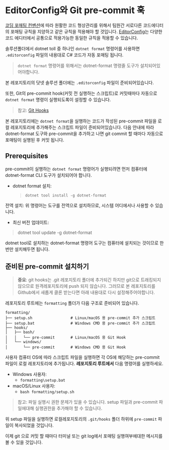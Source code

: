 # EditorConfig와 Git pre-commit 훅

[코딩 포매팅 컨벤션](CONVENTIONS-CODE.md)에 따라 원활한 코드 형상관리를 위해서 팀원간 서로다른 코드에디터의 포매팅 규칙을 지양하고 같은 규칙을 적용해야 할 것입니다. [EditorConfig](https://editorconfig.org)는 다양한 코드 에디터에서 공통으로 적용가능한 동일한 규칙을 적용할 수 있습니다.

솔루션폴더에서 dotnet toll 중 하나인 `dotnet format` 명령어를 사용하면 `.editorconfig` 파일의 내용대로 C# 코드가 자동 포매팅 됩니다.
> `dotnet format` 명령어를 위해서는 dotnet-format 명령줄 도구가 설치되어있어야합니다.


본 레포지토리의 닷넷 솔루션 폴더에는 `.editorconfig` 파일이 준비되어있습니다.

또한, Git의 pre-commit hook(커밋 전 실행하는 스크립트)로 커밋때마다 자동으로 `dotnet format` 명령이 실행되도록이 설정할 수 있습니다.
> 참고: [Git Hooks](https://git-scm.com/book/ko/v2/Git맞춤-Git-Hooks)


본 레포지토리에는  `dotnet format`을 실행하는 코드가 작성된 pre-commit 파일을 로컬 레포지토리에 추가해주는 스크립트 파일이 준비되어있습니다.
다음 안내에 따라 dotnet-format 도구와 pre-commit을 추가하고 나면 git commit 할 때마다 자동으로 포매팅이 실행된 후 커밋 됩니다.


## Prerequisites

pre-commit이 실행하는 `dotnet format` 명령어가 실행되려면 먼저 컴퓨터에 dotnet-format CLI 도구가 설치되어야 합니다.

* dotnet format 설치:
  > `dotnet tool install -g dotnet-format`

전역 설치: 위 명령어는 도구를 전역으로 설치하므로, 시스템 어디에서나 사용할 수 있습니다.


* 최신 버전 업데이트:
> dotnet tool update -g dotnet-format


dotnet tool로 설치하는 dotnet-format 명령어 도구는 컴퓨터에 설치되는 것이므로 한번만 설치해두면 됩니다.


## 준비된 pre-commit 설치하기
> **중요**: git hooks는 .git 레포지토리 폴더에 추가되긴 하지만 git으로 트래킹되지 않으므로 원격레포지토리에 push 되지 않습니다. 그러므로 본 레포지토리를 Github에서 새롭게 클론 받는다면 아래 내용대로 다시
설정해주어야합니다.


레포지토리 루트에는 `formatting` 폴더가 다음 구조로 준비되어 있습니다.
~~~
formatting/
├── setup.sh                 # Linux/macOS 용 pre-commit 추가 스크립트
├── setup.bat                # Windows CMD 용 pre-commit 추가 스크립트
├── hooks/
│   ├── bash/
│   │   └── pre-commit       # Linux/macOS 용 Git Hook
│   └── windows/
│       └── pre-commit       # Windows CMD 용 Git Hook
~~~

사용자 컴퓨터 OS에 따라 스크립트 파일을 실행하면 각 OS에 해당하는 pre-commit 파일이 로컬 레포지토리에 추가됩니다.
**레포지토리 루트에서** 다음 명령어를 실행하세요.

* Windows 사용자:
  * `formatting\setup.bat`
* macOS/Linux 사용자:
  * `bash formatting/setup.sh`

> 참고:
> 파일 실행시 권한 문제가 있을 수 있습니다. setup 파일과 pre-commit 파일에대해 실행권한을 추가해야 할 수 있습니다.

위 setup 파일을 실행하면 로컬레포지토리의 `.git/hooks` 폴더 하위에 `pre-commit` 파일이 복사되었을 것입니다.

이제 git 으로 커밋 할 때마다 터미널 또는 git log에서 포매팅 실행여부에대한 메시지를 볼 수 있을 것입니다.

